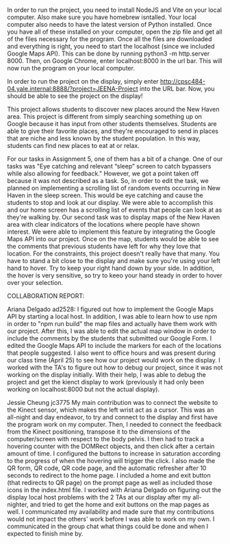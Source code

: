 In order to run the project, you need to install NodeJS and Vite on your local computer. Also make sure you have homebrew isntalled. Your local computer also needs to have the latest version of Python installed. Once you have all of these installed on your computer, open the zip file and get all of the files necessary for the program. Once all the files are downloaded and everything is right, you need to start the localhost (since we included Google Maps API). This can be done by running python3 -m http.server 8000. Then, on Google Chrome, enter localhost:8000 in the url bar. This will now run the program on your local computer.

In order to run the project on the display, simply enter http://cpsc484-04.yale.internal:8888/?project=JEENA-Project into the URL bar. Now, you should be able to see the project on the display!


This project allows students to discover new places around the New Haven area. This project is different from simply searching something up on Google because it has input from other students themselves. Students are able to give their favorite places, and they're encouraged to send in places that are niche and less known by the student population. In this way, students can find new places to eat at or relax.

For our tasks in Assignment 5, one of them has a bit of a change. One of our tasks was "Eye catching and relevant “sleep” screen to catch bypassers while also allowing for feedback." However, we got a point taken off because it was not described as a task. So, in order to edit the task, we planned on implementing a scrolling list of random events occurring in New Haven in the sleep screen. This would be eye catching and cause the students to stop and look at our display. We were able to accomplish this and our home screen has a scrolling list of events that people can look at as they're walking by. Our second task was to display maps of the New Haven area with clear indicators of the locations where people have shown interest. We were able to implement this feature by integrating the Google Maps API into our project. Once on the map, students would be able to see the comments that previous students have left for why they love that location. For the constraints, this project doesn't really have that many. You have to stand a bit close to the display and make sure you're using your left hand to hover. Try to keep your right hand down by your side. In addition, the hover is very sensitive, so try to keeo your hand steady in order to hover over your selection.

COLLABORATION REPORT:

Ariana Delgado ad2528: I figured out how to implement the Google Maps API by starting a local host. In addition, I was able to learn how to use npm in order to "npm run build" the map files and actually have them work with our project. After this, I was able to edit the actual map window in order to include the comments by the students that submitted our Google Form. I edited the Google Maps API to include the markers for each of the locations that people suggested. I also went to office hours and was present during our class time (April 25) to see how our project would work on the display. I worked with the TA's to figure out how to debug our project, since it was not working on the display initially. With their help, I was able to debug the project and get the kienct display to work (previously it had only been working on localhost:8000 but not the actual display).   

  
Jessie Cheung jc3775
My main contribution was to connect the website to the Kinect sensor, which makes the left wrist act as a cursor. This was an all-night and day endeavor, to try and connect to the display and first have the program work on my computer. Then, I needed to connect the feedback from the Kinect positioning, transpose it to the dimensions of the computer/screen with respect to the body pelvis. I then had to track a hovering counter with the DOMRect objects, and then click after a certain amount of time. I configured the buttons to increase in saturation according to the progress of when the hovering will trigger the click. I also made the QR form, QR code, QR code page, and the automatic refresher after 10 seconds to redirect to the home page. I included a home and exit button (that redirects to QR page) on the prompt page as well as included those icons in the index.html file. I worked with Ariana Delgado on figuring out the display local host problems with the 2 TAs at our display after my all-nighter, and tried to get the home and exit buttons on the map pages as well. I communicated my availability and made sure that my contributions would not impact the others' work before I was able to work on my own. I communicated in the group chat what things could be done and when I expected to finish mine by. 